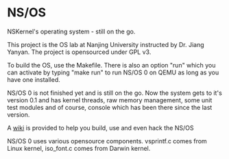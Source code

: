 # NS/OS 

NSKernel's operating system - still on the go.

This project is the OS lab at Nanjing University instructed by Dr. Jiang Yanyan. The project is opensourced under GPL v3.

To build the OS, use the Makefile. There is also an option "run" which you can activate by typing "make run" to run NS/OS 0 on QEMU as long as you have one installed.

NS/OS 0 is not finished yet and is still on the go. Now the system gets to it's version 0.1 and has kernel threads, raw memory management, some unit test modules and of course, console which has been there since the last version.

A [wiki](https://github.com/NSKernel/NSOS/wiki) is provided to help you build, use and even hack the NS/OS

NS/OS 0 uses various opensource components. vsprintf.c comes from Linux kernel, iso_font.c comes from Darwin kernel.
